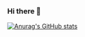 ### Hi there 👋

[![Anurag's GitHub stats](https://github-readme-stats.vercel.app/api?username=petushoque&&hide=issues,contribs)](https://github.com/anuraghazra/github-readme-stats)


<!--
**petushoque/petushoque** is a ✨ _special_ ✨ repository because its `README.md` (this file) appears on your GitHub profile.

Here are some ideas to get you started:

- 🔭 I’m currently working on ...
- 🌱 I’m currently learning ...
- 👯 I’m looking to collaborate on ...
- 🤔 I’m looking for help with ...
- 💬 Ask me about ...
- 📫 How to reach me: ...
- 😄 Pronouns: ...
- ⚡ Fun fact: ...
-->
